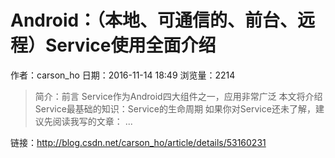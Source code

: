 # Android：（本地、可通信的、前台、远程）Service使用全面介绍
作者：carson_ho
日期：2016-11-14 18:49
浏览量：2214
> 简介：前言 
Service作为Android四大组件之一，应用非常广泛
本文将介绍Service最基础的知识：Service的生命周期 
  如果你对Service还未了解，建议先阅读我写的文章： 
  ...

 链接：http://blog.csdn.net/carson_ho/article/details/53160231
